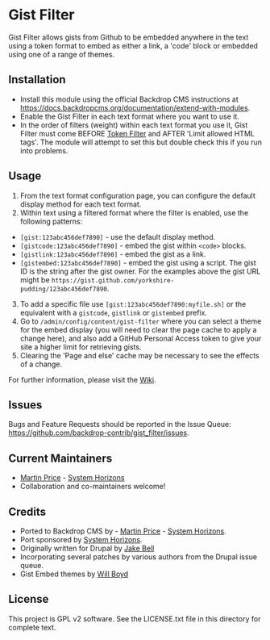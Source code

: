 Gist Filter
========
<!--
The first paragraph of this file should be kept short as it will be used as the
project summary on BackdropCMS.org. Aim for about 240 characters (three lines at
80 characters each).

All lines in this file should be no more than 80 characters long for legibility,
unless including a URL or example that requires the line to not wrap.
|<- - - - - - - This line is exactly 80 characters for reference - - - - - - ->|

Detail in READMEs should be limited to the minimum required for installation and
getting started. More detailed documentation should be moved to a GitHub wiki
page; for example: https://github.com/backdrop-contrib/setup/wiki/Documentation.
-->

Gist Filter allows gists from Github to be embedded anywhere in the text using
a token format to embed as either a link, a 'code' block or embedded using one
of a range of themes.

Installation
------------
<!--
List the steps needed to install and configure the module. Add/remove steps as
necessary.
-->

- Install this module using the official Backdrop CMS instructions at
  https://docs.backdropcms.org/documentation/extend-with-modules.
- Enable the Gist Filter in each text format where you want to use it.
- In the order of filters (weight) within each text format you use it, Gist
Filter must come BEFORE
[Token Filter](https://backdropcms.org/project/token_filter) and AFTER 'Limit
allowed HTML tags'. The module will attempt to set this but double check this
if you run into problems.

Usage
-------------
<!--
Link to the repository's wiki if more documentation can be found there. Remove
this section if not needed (and consider disabling the wiki in the repo settings
if not used).
-->

1. From the text format configuration page, you can configure the default
display method for each text format.
2. Within text using a filtered format where the filter is enabled, use the
following patterns:
- `[gist:123abc456def7890]` - use the default display method.
- `[gistcode:123abc456def7890]` - embed the gist within `<code>` blocks.
- `[gistlink:123abc456def7890]` - embed the gist as a link.
- `[gistembed:123abc456def7890]` - embed the gist using a script.
The gist ID is the string after the gist owner. For the examples above the gist
URL might be `https://gist.github.com/yorkshire-pudding/123abc456def7890`.
3. To add a specific file use `[gist:123abc456def7890:myfile.sh]` or the
equivalent with a `gistcode`, `gistlink` or `gistembed` prefix.
4. Go to `/admin/config/content/gist-filter` where you can select a theme for
the embed display (you will need to clear the page cache to apply a change
here), and also add a GitHub Personal Access token to give your site a higher
limit for retrieving gists.
5. Clearing the 'Page and else' cache may be necessary to see the effects of a
change.

For further information, please visit the [Wiki](https://github.com/backdrop-contrib/gist_filter/).

Issues
------
<!--
Link to the repo's issue queue.
-->

Bugs and Feature Requests should be reported in the Issue Queue:
https://github.com/backdrop-contrib/gist_filter/issues.


Current Maintainers
-------------------
<!--
List the current maintainer(s) of the module, and note if this module needs
new/additional maintainers.
-->

- [Martin Price](https://github.com/yorkshire-pudding) - [System Horizons](https://www.systemhorizons.co.uk)
- Collaboration and co-maintainers welcome!

Credits
-------
<!--
Give credit where credit's due.
If this is a Drupal port, state who ported it, and who wrote the original Drupal
module. If this module is based on another project, or uses third-party
libraries, list them here. You can also mention any organisations/companies who
sponsored the module's development.
-->

- Ported to Backdrop CMS by - [Martin Price](https://github.com/yorkshire-pudding) - [System Horizons](https://www.systemhorizons.co.uk).
- Port sponsored by [System Horizons](https://www.systemhorizons.co.uk).
- Originally written for Drupal by [Jake Bell](https://www.drupal.org/u/theunraveler)
- Incorporating several patches by various authors from the Drupal issue queue.
- Gist Embed themes by [Will Boyd](https://github.com/lonekorean)

License
-------
<!--
Mention what license this module is released under, and where people can find
it.
-->

This project is GPL v2 software.
See the LICENSE.txt file in this directory for complete text.